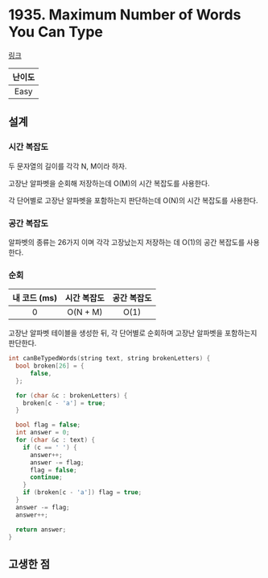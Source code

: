 # 1935. Maximum Number of Words You Can Type

[링크](https://leetcode.com/problems/maximum-number-of-words-you-can-type/description/)

| 난이도 |
| :----: |
|  Easy  |

## 설계

### 시간 복잡도

두 문자열의 길이를 각각 N, M이라 하자.

고장난 알파벳을 순회해 저장하는데 O(M)의 시간 복잡도를 사용한다.

각 단어별로 고장난 알파벳을 포함하는지 판단하는데 O(N)의 시간 복잡도를 사용한다.

### 공간 복잡도

알파벳의 종류는 26가지 이며 각각 고장났는지 저장하는 데 O(1)의 공간 복잡도를 사용한다.

### 순회

| 내 코드 (ms) | 시간 복잡도 | 공간 복잡도 |
| :----------: | :---------: | :---------: |
|      0       |  O(N + M)   |    O(1)     |

고장난 알파벳 테이블을 생성한 뒤, 각 단어별로 순회하며 고장난 알파벳을 포함하는지 판단한다.

```cpp
int canBeTypedWords(string text, string brokenLetters) {
  bool broken[26] = {
      false,
  };

  for (char &c : brokenLetters) {
    broken[c - 'a'] = true;
  }

  bool flag = false;
  int answer = 0;
  for (char &c : text) {
    if (c == ' ') {
      answer++;
      answer -= flag;
      flag = false;
      continue;
    }
    if (broken[c - 'a']) flag = true;
  }
  answer -= flag;
  answer++;

  return answer;
}
```

## 고생한 점
